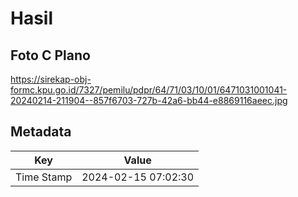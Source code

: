 # Hasil

## Foto C Plano

https://sirekap-obj-formc.kpu.go.id/7327/pemilu/pdpr/64/71/03/10/01/6471031001041-20240214-211904--857f6703-727b-42a6-bb44-e8869116aeec.jpg


## Metadata

| Key        | Value               |
| ---------- | ------------------- |
| Time Stamp | 2024-02-15 07:02:30 |



